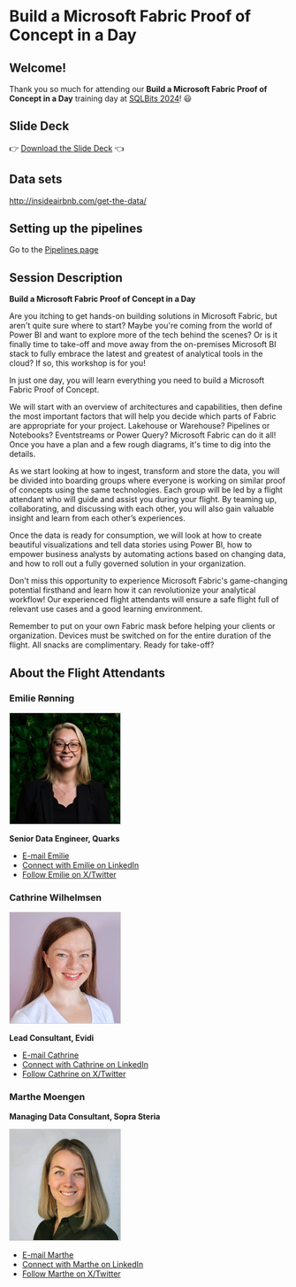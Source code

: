 # Build a Microsoft Fabric Proof of Concept in a Day



## Welcome!

Thank you so much for attending our **Build a Microsoft Fabric Proof of Concept in a Day** training day at [SQLBits 2024](https://sqlbits.com/)! 😃



## Slide Deck

👉 [Download the Slide Deck](<Slides/SQLBits - Fabric PoC - Marthe Emilie Cathrine.pptx>) 👈


## Data sets
http://insideairbnb.com/get-the-data/


## Setting up the pipelines
Go to the [Pipelines page](Pipelines.md)



## Session Description

**Build a Microsoft Fabric Proof of Concept in a Day**

Are you itching to get hands-on building solutions in Microsoft Fabric, but aren't quite sure where to start? Maybe you're coming from the world of Power BI and want to explore more of the tech behind the scenes? Or is it finally time to take-off and move away from the on-premises Microsoft BI stack to fully embrace the latest and greatest of analytical tools in the cloud? If so, this workshop is for you!

In just one day, you will learn everything you need to build a Microsoft Fabric Proof of Concept.

We will start with an overview of architectures and capabilities, then define the most important factors that will help you decide which parts of Fabric are appropriate for your project. Lakehouse or Warehouse? Pipelines or Notebooks? Eventstreams or Power Query? Microsoft Fabric can do it all! Once you have a plan and a few rough diagrams, it's time to dig into the details.

As we start looking at how to ingest, transform and store the data, you will be divided into boarding groups where everyone is working on similar proof of concepts using the same technologies. Each group will be led by a flight attendant who will guide and assist you during your flight. By teaming up, collaborating, and discussing with each other, you will also gain valuable insight and learn from each other’s experiences.

Once the data is ready for consumption, we will look at how to create beautiful visualizations and tell data stories using Power BI, how to empower business analysts by automating actions based on changing data, and how to roll out a fully governed solution in your organization.

Don't miss this opportunity to experience Microsoft Fabric's game-changing potential firsthand and learn how it can revolutionize your analytical workflow! Our experienced flight attendants will ensure a safe flight full of relevant use cases and a good learning environment.

Remember to put on your own Fabric mask before helping your clients or organization. Devices must be switched on for the entire duration of the flight. All snacks are complimentary. Ready for take-off?



## About the Flight Attendants

### Emilie Rønning

<img src="Speakers/Emilie.jpg" width="200" alt="Emilie Rønning smiling." style="border: 1px solid #ccc;" />

**Senior Data Engineer, Quarks**

- [E-mail Emilie](mailto:emilie@fabricfebruary.com)
- [Connect with Emilie on LinkedIn](https://www.linkedin.com//in/emilie-ronning)
- [Follow Emilie on X/Twitter](https://twitter.com/emilieronning)

### Cathrine Wilhelmsen

<img src="Speakers/Cathrine.jpg" width="200" alt="Cathrine Wilhelmsen smiling." style="border: 1px solid #ccc;" />

**Lead Consultant, Evidi**

- [E-mail Cathrine](mailto:cathrine@fabricfebruary.com)
- [Connect with Cathrine on LinkedIn](https://www.linkedin.com/in/cathrinewilhelmsen)
- [Follow Cathrine on X/Twitter](https://twitter.com/cathrinew)


### Marthe Moengen

**Managing Data Consultant, Sopra Steria**

<img src="Speakers/Marthe.jpg" width="200" alt="Marthe Moengen smiling." style="border: 1px solid #ccc;" />

- [E-mail Marthe](mailto:marthe@fabricfebruary.com)
- [Connect with Marthe on LinkedIn](https://www.linkedin.com//in/marthemoengen)
- [Follow Marthe on X/Twitter](https://twitter.com/mmoengen)


